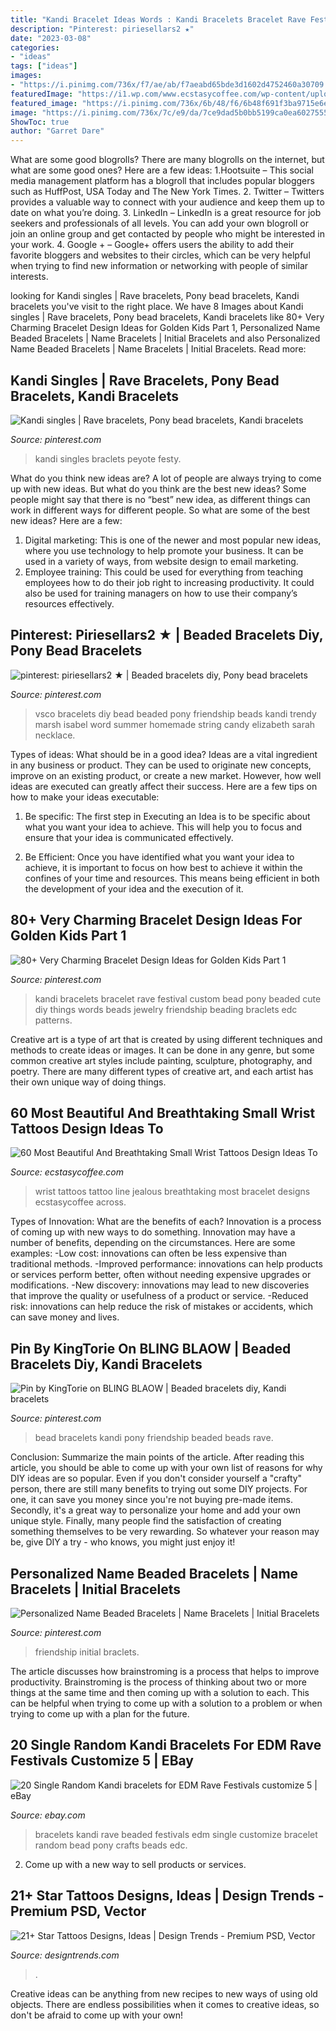 ```yaml
---
title: "Kandi Bracelet Ideas Words : Kandi Bracelets Bracelet Rave Festival Custom Bead Pony Beaded Cute Diy Things Words Beads Jewelry Friendship Beading Braclets Edc Patterns"
description: "Pinterest: piriesellars2 ★"
date: "2023-03-08"
categories:
- "ideas"
tags: ["ideas"]
images:
- "https://i.pinimg.com/736x/f7/ae/ab/f7aeabd65bde3d1602d4752460a30709.jpg"
featuredImage: "https://i1.wp.com/www.ecstasycoffee.com/wp-content/uploads/2017/02/Black-Line-Bracelet.jpg?resize=600%2C650"
featured_image: "https://i.pinimg.com/736x/6b/48/f6/6b48f691f3ba9715e6efe3ccf9a2b5e3.jpg"
image: "https://i.pinimg.com/736x/7c/e9/da/7ce9dad5b0bb5199ca0ea60275555722.jpg"
ShowToc: true
author: "Garret Dare"
---
```



What are some good blogrolls?
There are many blogrolls on the internet, but what are some good ones? Here are a few ideas: 1.Hootsuite – This social media management platform has a blogroll that includes popular bloggers such as HuffPost, USA Today and The New York Times. 
2. Twitter – Twitters provides a valuable way to connect with your audience and keep them up to date on what you’re doing. 
3. LinkedIn – LinkedIn is a great resource for job seekers and professionals of all levels. You can add your own blogroll or join an online group and get contacted by people who might be interested in your work. 
4. Google + – Google+ offers users the ability to add their favorite bloggers and websites to their circles, which can be very helpful when trying to find new information or networking with people of similar interests.

	

		
looking for Kandi singles | Rave bracelets, Pony bead bracelets, Kandi bracelets you've visit to the right place. We have 8 Images about Kandi singles | Rave bracelets, Pony bead bracelets, Kandi bracelets like 80+ Very Charming Bracelet Design Ideas for Golden Kids Part 1, Personalized Name Beaded Bracelets | Name Bracelets | Initial Bracelets and also Personalized Name Beaded Bracelets | Name Bracelets | Initial Bracelets. Read more:
		
    
## Kandi Singles | Rave Bracelets, Pony Bead Bracelets, Kandi Bracelets

<img loading=lazy src="https://i.pinimg.com/736x/c9/6c/3c/c96c3c9eeaa4880b5ab235cd74559a34.jpg" onerror="this.onerror=null;this.src='https://tse2.mm.bing.net/th?id=OIP.OnRazpJJBuxglTlTMERzegHaJ4&amp;pid=15.1';" alt="Kandi singles | Rave bracelets, Pony bead bracelets, Kandi bracelets">

_Source: pinterest.com_

>kandi singles braclets peyote festy. 

	

What do you think new ideas are?
A lot of people are always trying to come up with new ideas. But what do you think are the best new ideas? Some people might say that there is no “best” new idea, as different things can work in different ways for different people. So what are some of the best new ideas? Here are a few: 
1) Digital marketing: This is one of the newer and most popular new ideas, where you use technology to help promote your business. It can be used in a variety of ways, from website design to email marketing. 
2) Employee training: This could be used for everything from teaching employees how to do their job right to increasing productivity. It could also be used for training managers on how to use their company’s resources effectively.

    
## Pinterest: Piriesellars2 ★ | Beaded Bracelets Diy, Pony Bead Bracelets

<img loading=lazy src="https://i.pinimg.com/736x/f7/ae/ab/f7aeabd65bde3d1602d4752460a30709.jpg" onerror="this.onerror=null;this.src='https://tse2.mm.bing.net/th?id=OIP.owGgzwbSJUwggOlT8HdBhAHaJ3&amp;pid=15.1';" alt="pinterest: piriesellars2 ★ | Beaded bracelets diy, Pony bead bracelets">

_Source: pinterest.com_

>vsco bracelets diy bead beaded pony friendship beads kandi trendy marsh isabel word summer homemade string candy elizabeth sarah necklace. 

	

Types of ideas: What should be in a good idea?
Ideas are a vital ingredient in any business or product. They can be used to originate new concepts, improve on an existing product, or create a new market. However, how well ideas are executed can greatly affect their success. Here are a few tips on how to make your ideas executable:
1. Be specific: The first step in Executing an Idea is to be specific about what you want your idea to achieve. This will help you to focus and ensure that your idea is communicated effectively.

2. Be Efficient: Once you have identified what you want your idea to achieve, it is important to focus on how best to achieve it within the confines of your time and resources. This means being efficient in both the development of your idea and the execution of it.


    
## 80+ Very Charming Bracelet Design Ideas For Golden Kids Part 1

<img loading=lazy src="https://i.pinimg.com/736x/6b/48/f6/6b48f691f3ba9715e6efe3ccf9a2b5e3.jpg" onerror="this.onerror=null;this.src='https://tse4.mm.bing.net/th?id=OIP.KhMbLM_L4pwTMBJa6OjjIQHaJk&amp;pid=15.1';" alt="80+ Very Charming Bracelet Design Ideas for Golden Kids Part 1">

_Source: pinterest.com_

>kandi bracelets bracelet rave festival custom bead pony beaded cute diy things words beads jewelry friendship beading braclets edc patterns. 

	

Creative art is a type of art that is created by using different techniques and methods to create ideas or images. It can be done in any genre, but some common creative art styles include painting, sculpture, photography, and poetry. There are many different types of creative art, and each artist has their own unique way of doing things.

    
## 60 Most Beautiful And Breathtaking Small Wrist Tattoos Design Ideas To

<img loading=lazy src="https://i1.wp.com/www.ecstasycoffee.com/wp-content/uploads/2017/02/Black-Line-Bracelet.jpg?resize=600%2C650" onerror="this.onerror=null;this.src='https://tse2.mm.bing.net/th?id=OIP.9JKDC8mSLEn6MZb1wEXK2wHaIB&amp;pid=15.1';" alt="60 Most Beautiful And Breathtaking Small Wrist Tattoos Design Ideas To">

_Source: ecstasycoffee.com_

>wrist tattoos tattoo line jealous breathtaking most bracelet designs ecstasycoffee across. 

	

Types of Innovation: What are the benefits of each?
Innovation is a process of coming up with new ways to do something. Innovation may have a number of benefits, depending on the circumstances. Here are some examples: 
-Low cost: innovations can often be less expensive than traditional methods.
-Improved performance: innovations can help products or services perform better, often without needing expensive upgrades or modifications.
-New discovery: innovations may lead to new discoveries that improve the quality or usefulness of a product or service.
-Reduced risk: innovations can help reduce the risk of mistakes or accidents, which can save money and lives.

    
## Pin By KingTorie On BLING BLAOW | Beaded Bracelets Diy, Kandi Bracelets

<img loading=lazy src="https://i.pinimg.com/736x/25/e8/12/25e8128d75376f8cb5f10157a455ad91.jpg" onerror="this.onerror=null;this.src='https://tse1.mm.bing.net/th?id=OIP.3I8xrBRdCmGE25HxDDV4lgHaNN&amp;pid=15.1';" alt="Pin by KingTorie on BLING BLAOW | Beaded bracelets diy, Kandi bracelets">

_Source: pinterest.com_

>bead bracelets kandi pony friendship beaded beads rave. 

	

Conclusion: Summarize the main points of the article.
After reading this article, you should be able to come up with your own list of reasons for why DIY ideas are so popular. Even if you don't consider yourself a "crafty" person, there are still many benefits to trying out some DIY projects. For one, it can save you money since you're not buying pre-made items. Secondly, it's a great way to personalize your home and add your own unique style. Finally, many people find the satisfaction of creating something themselves to be very rewarding. So whatever your reason may be, give DIY a try - who knows, you might just enjoy it!

    
## Personalized Name Beaded Bracelets | Name Bracelets | Initial Bracelets

<img loading=lazy src="https://i.pinimg.com/736x/7c/e9/da/7ce9dad5b0bb5199ca0ea60275555722.jpg" onerror="this.onerror=null;this.src='https://tse2.mm.bing.net/th?id=OIP.8rjL4mgcj7eG0jeNi0GvzQHaJ4&amp;pid=15.1';" alt="Personalized Name Beaded Bracelets | Name Bracelets | Initial Bracelets">

_Source: pinterest.com_

>friendship initial braclets. 

	

The article discusses how brainstroming is a process that helps to improve productivity. Brainstroming is the process of thinking about two or more things at the same time and then coming up with a solution to each. This can be helpful when trying to come up with a solution to a problem or when trying to come up with a plan for the future.

    
## 20 Single Random Kandi Bracelets For EDM Rave Festivals Customize 5 | EBay

<img loading=lazy src="http://i.ebayimg.com/images/i/291798495882-0-1/s-l1000.jpg" onerror="this.onerror=null;this.src='https://tse1.mm.bing.net/th?id=OIP.ZtZk8FFeymbNTvlQ509lAgHaKO&amp;pid=15.1';" alt="20 Single Random Kandi bracelets for EDM Rave Festivals customize 5 | eBay">

_Source: ebay.com_

>bracelets kandi rave beaded festivals edm single customize bracelet random bead pony crafts beads edc. 

	

2. Come up with a new way to sell products or services.

    
## 21+ Star Tattoos Designs, Ideas | Design Trends - Premium PSD, Vector

<img loading=lazy src="https://images.designtrends.com/wp-content/uploads/2015/10/18174307/Star-Bracelet-Tattoo-for-Women.jpg" onerror="this.onerror=null;this.src='https://tse1.mm.bing.net/th?id=OIP.lngQsUvncwthKoTgMnmqMwHaHa&amp;pid=15.1';" alt="21+ Star Tattoos Designs, Ideas | Design Trends - Premium PSD, Vector">

_Source: designtrends.com_

>. 

	

Creative ideas can be anything from new recipes to new ways of using old objects. There are endless possibilities when it comes to creative ideas, so don't be afraid to come up with your own!

